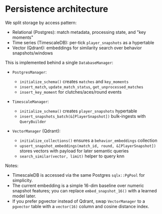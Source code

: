 # Persistence architecture

We split storage by access pattern:

- Relational (Postgres): match metadata, processing state, and "key moments"
- Time series (TimescaleDB): per-tick `player_snapshots` as a hypertable
- Vector (Qdrant): embeddings for similarity search over behavior snapshots/windows

This is implemented behind a single `DatabaseManager`:

- `PostgresManager`:
  - `initialize_schema()` creates `matches` and `key_moments`
  - `insert_match`, `update_match_status`, `get_unprocessed_matches`
  - `insert_key_moment` for clutches/aces/round events

- `TimescaleManager`:
  - `initialize_schema()` creates `player_snapshots` hypertable
  - `insert_snapshots_batch(&[PlayerSnapshot])` bulk-ingests with `QueryBuilder`

- `VectorManager` (Qdrant):
  - `initialize_collections()` ensures a `behavior_embeddings` collection
  - `upsert_snapshot_embeddings(match_id, round, &[PlayerSnapshot])` stores vectors with payload for later semantic queries
  - `search_similar(vector, limit)` helper to query knn

Notes:
- TimescaleDB is accessed via the same Postgres `sqlx::PgPool` for simplicity.
- The current embedding is a simple 16-dim baseline over numeric snapshot features; you can replace `embed_snapshot_16()` with a learned model later.
- If you prefer pgvector instead of Qdrant, swap `VectorManager` to a `pgvector` table with a `vector(16)` column and cosine distance index.